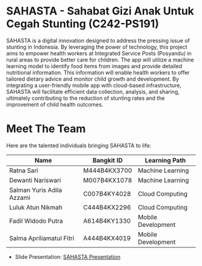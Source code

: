 # SAHASTA - Sahabat Gizi Anak Untuk Cegah Stunting (C242-PS191)

SAHASTA is a digital innovation designed to address the pressing issue of stunting in Indonesia. By leveraging the power of technology, this project aims to empower health workers at Integrated Service Posts (Posyandu) in rural areas to provide better care for children. The app will utilize a machine learning model to identify food items from images and provide detailed nutritional information. This information will enable health workers to offer tailored dietary advice and monitor child growth and development. By integrating a user-friendly mobile app with cloud-based infrastructure, SAHASTA will facilitate efficient data collection, analysis, and sharing, ultimately contributing to the reduction of stunting rates and the improvement of child health outcomes.

# Meet The Team

Here are the talented individuals bringing SAHASTA to life:

| Name              | Bangkit ID  | Learning Path     |
|-------------------|-------------|-------------------|
|  Ratna Sari           | M444B4KX3700| Machine Learning   |
| Dewanti Nariswari           | M007B4KX1078| Machine Learning|
| Salman Yuris Adila Azzami           | C007B4KY4028| Cloud Computing   |
| Luluk Atun Nikmah           | C444B4KX2296| Cloud Computing   |
| Fadil Widodo Putra           | A614B4KY1330| Mobile Development   |
| Salma Apriliamatul Fitri           | A444B4KX4019| Mobile Development   |

- Slide Presentation: [SAHASTA Presentation](https://www.canva.com/design/DAGYypCeHP0/bAiC2ChJlW3W2Kb8VQPIRA/view?utm_content=DAGYypCeHP0&utm_campaign=designshare&utm_medium=link2&utm_source=uniquelinks&utlId=h5d9a1dcc56)
